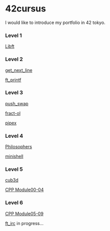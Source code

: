 # 42cursus
I would like to introduce my portfolio in 42 tokyo.

### Level 1
[Libft](https://github.com/retakashi/Libft)

### Level 2
[get_next_line](https://github.com/retakashi/GNL)

[ft_printf](https://github.com/retakashi/ft_printf)


### Level 3
[push_swap](https://github.com/retakashi/push_swap)

[fract-ol](https://github.com/retakashi/fract-ol)

[pipex](https://github.com/retakashi/pipex)


### Level 4
[Philosophers](https://github.com/retakashi/philosophers)

[minishell](https://github.com/retakashi/minishell)


### Level 5
[cub3d](https://github.com/retakashi/cub3d)

[CPP Module00-04](https://github.com/retakashi/cpp00-04)


### Level 6

[CPP Module05-09](https://github.com/retakashi/cpp05-09)

[ft_irc](git@github.com:retakashi/ft_irc_group.git)  in progress...

